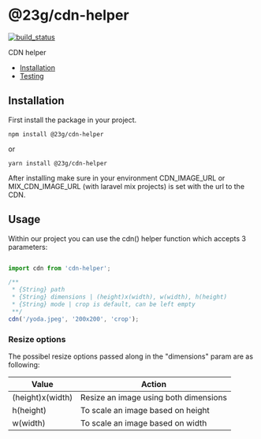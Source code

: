 # @23g/cdn-helper
[![build_status](https://api.travis-ci.org/23G/cdn-helper-js.svg?branch=master)](https://travis-ci.org/23G/cdn-helper-js)

CDN helper

- [Installation](#installation)
- [Testing](#testing)

## Installation

First install the package in your project.

`npm install @23g/cdn-helper`

or

`yarn install @23g/cdn-helper`


After installing make sure in your environment CDN_IMAGE_URL or MIX_CDN_IMAGE_URL (with laravel mix projects) is set with the url to the CDN.

## Usage

Within our project you can use the cdn() helper function which accepts 3 parameters:

```javascript

import cdn from 'cdn-helper';

/**
 * {String} path
 * {String} dimensions | (height)x(width), w(width), h(height)
 * {String} mode | crop is default, can be left empty
 **/
cdn('/yoda.jpeg', '200x200', 'crop');

```

### Resize options

The possibel resize options passed along in the "dimensions" param are as following:

|Value|Action|
|---|---|
|(height)x(width)| Resize an image using both dimensions
|h(height)| To scale an image based on height
|w(width)| To scale an image based on width
